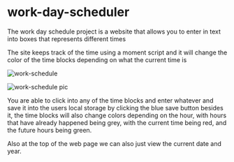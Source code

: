 # work-day-scheduler

The work day schedule project is a website that allows you to enter in text into boxes that represents different times

The site keeps track of the time using a moment script and it will change the color of the time blocks depending on what the current time is

![work-schedule](https://user-images.githubusercontent.com/74584167/104817121-ec16a880-57e4-11eb-8697-f313e57f4bbd.jpg)

![work-schedule pic](https://user-images.githubusercontent.com/74584167/104817123-ed47d580-57e4-11eb-8729-10cd411797df.jpg)

You are able to click into any of the time blocks and enter whatever and save it into the users local storage by clicking the blue save button besides it, the time blocks will also change colors 
depending on the hour, with hours that have already happened being grey, with the current time being red, and the future hours being green.

Also at the top of the web page we can also just view the current date and year.
